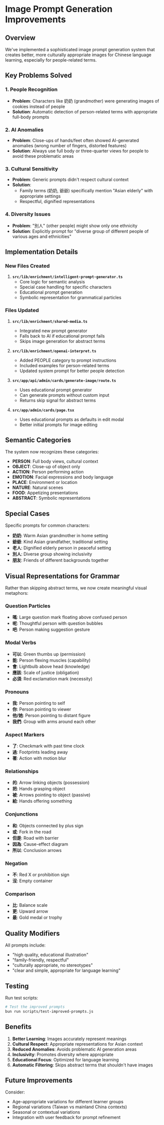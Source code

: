# Image Prompt Generation Improvements

## Overview
We've implemented a sophisticated image prompt generation system that creates better, more culturally appropriate images for Chinese language learning, especially for people-related terms.

## Key Problems Solved

### 1. People Recognition
- **Problem**: Characters like 奶奶 (grandmother) were generating images of cookies instead of people
- **Solution**: Automatic detection of person-related terms with appropriate full-body prompts

### 2. AI Anomalies
- **Problem**: Close-ups of hands/feet often showed AI-generated anomalies (wrong number of fingers, distorted features)
- **Solution**: Always use full body or three-quarter views for people to avoid these problematic areas

### 3. Cultural Sensitivity
- **Problem**: Generic prompts didn't respect cultural context
- **Solution**: 
  - Family terms (奶奶, 爺爺) specifically mention "Asian elderly" with appropriate settings
  - Respectful, dignified representations

### 4. Diversity Issues
- **Problem**: "別人" (other people) might show only one ethnicity
- **Solution**: Explicitly prompt for "diverse group of different people of various ages and ethnicities"

## Implementation Details

### New Files Created
1. **`src/lib/enrichment/intelligent-prompt-generator.ts`**
   - Core logic for semantic analysis
   - Special case handling for specific characters
   - Educational prompt generation
   - Symbolic representation for grammatical particles

### Files Updated
1. **`src/lib/enrichment/shared-media.ts`**
   - Integrated new prompt generator
   - Falls back to AI if educational prompt fails
   - Skips image generation for abstract terms

2. **`src/lib/enrichment/openai-interpret.ts`**
   - Added PEOPLE category to prompt instructions
   - Included examples for person-related terms
   - Updated system prompt for better people detection

3. **`src/app/api/admin/cards/generate-image/route.ts`**
   - Uses educational prompt generator
   - Can generate prompts without custom input
   - Returns skip signal for abstract terms

4. **`src/app/admin/cards/page.tsx`**
   - Uses educational prompts as defaults in edit modal
   - Better initial prompts for image editing

## Semantic Categories

The system now recognizes these categories:
- **PERSON**: Full body views, cultural context
- **OBJECT**: Close-up of object only
- **ACTION**: Person performing action
- **EMOTION**: Facial expressions and body language
- **PLACE**: Environment or location
- **NATURE**: Natural scenes
- **FOOD**: Appetizing presentations
- **ABSTRACT**: Symbolic representations

## Special Cases

Specific prompts for common characters:
- **奶奶**: Warm Asian grandmother in home setting
- **爺爺**: Kind Asian grandfather, traditional setting
- **老人**: Dignified elderly person in peaceful setting
- **別人**: Diverse group showing inclusivity
- **朋友**: Friends of different backgrounds together

## Visual Representations for Grammar

Rather than skipping abstract terms, we now create meaningful visual metaphors:

### Question Particles
- **嗎**: Large question mark floating above confused person
- **呢**: Thoughtful person with question bubbles
- **吧**: Person making suggestion gesture

### Modal Verbs  
- **可以**: Green thumbs up (permission)
- **能**: Person flexing muscles (capability)
- **會**: Lightbulb above head (knowledge)
- **應該**: Scale of justice (obligation)
- **必須**: Red exclamation mark (necessity)

### Pronouns
- **我**: Person pointing to self
- **你**: Person pointing to viewer
- **他/她**: Person pointing to distant figure
- **我們**: Group with arms around each other

### Aspect Markers
- **了**: Checkmark with past time clock
- **過**: Footprints leading away
- **著**: Action with motion blur

### Relationships
- **的**: Arrow linking objects (possession)
- **把**: Hands grasping object
- **被**: Arrows pointing to object (passive)
- **給**: Hands offering something

### Conjunctions
- **和**: Objects connected by plus sign
- **或**: Fork in the road
- **但是**: Road with barrier
- **因為**: Cause-effect diagram
- **所以**: Conclusion arrows

### Negation
- **不**: Red X or prohibition sign
- **沒**: Empty container

### Comparison
- **比**: Balance scale
- **更**: Upward arrow
- **最**: Gold medal or trophy

## Quality Modifiers

All prompts include:
- "high quality, educational illustration"
- "family-friendly, respectful"
- "culturally appropriate, no stereotypes"
- "clear and simple, appropriate for language learning"

## Testing

Run test scripts:
```bash
# Test the improved prompts
bun run scripts/test-improved-prompts.js
```

## Benefits

1. **Better Learning**: Images accurately represent meanings
2. **Cultural Respect**: Appropriate representations for Asian context
3. **Reduced Anomalies**: Avoids problematic AI generation areas
4. **Inclusivity**: Promotes diversity where appropriate
5. **Educational Focus**: Optimized for language learning
6. **Automatic Filtering**: Skips abstract terms that shouldn't have images

## Future Improvements

Consider:
- Age-appropriate variations for different learner groups
- Regional variations (Taiwan vs mainland China contexts)
- Seasonal or contextual variations
- Integration with user feedback for prompt refinement